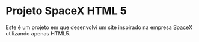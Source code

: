 # Projeto SpaceX HTML 5
Este é um projeto em que desenvolvi um site inspirado na empresa [SpaceX](https://www.spacex.com) utilizando apenas HTML5.
